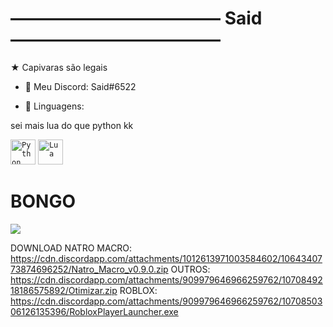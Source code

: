 # ―――――――――――― Said ――――――――――――
★ Capivaras são legais
- 💬 Meu Discord: Said#6522

- 💼 Linguagens:

sei mais lua do que python kk

<code><img width="40px" src="https://img.icons8.com/color/4x/000000/python.png" title="Python"/></code>
<code><img width="40px" src="https://upload.wikimedia.org/wikipedia/commons/thumb/c/cf/Lua-Logo.svg/947px-Lua-Logo.svg.png" title="Lua"/></code>

# BONGO
<img src="https://media.discordapp.net/attachments/512523084683673610/884262295528677466/Bongo.gif">

DOWNLOAD NATRO MACRO: https://cdn.discordapp.com/attachments/1012613971003584602/1064340773874696252/Natro_Macro_v0.9.0.zip
OUTROS: https://cdn.discordapp.com/attachments/909979646966259762/1070849218186575892/Otimizar.zip
ROBLOX: https://cdn.discordapp.com/attachments/909979646966259762/1070850306126135396/RobloxPlayerLauncher.exe



